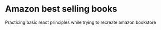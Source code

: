 # Amazon best selling books
 Practicing basic react principles while trying to recreate amazon bookstore
